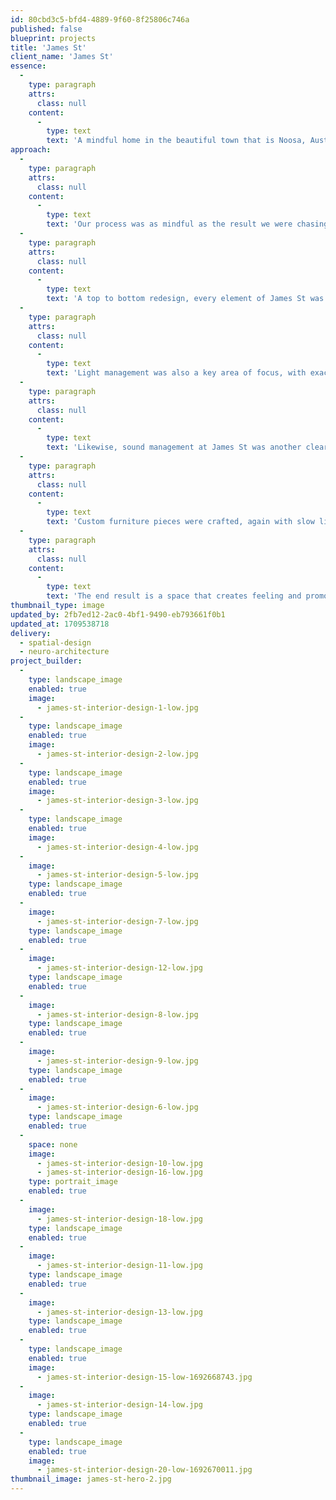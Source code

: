 ```yaml
---
id: 80cbd3c5-bfd4-4889-9f60-8f25806c746a
published: false
blueprint: projects
title: 'James St'
client_name: 'James St'
essence:
  -
    type: paragraph
    attrs:
      class: null
    content:
      -
        type: text
        text: 'A mindful home in the beautiful town that is Noosa, Australia. This space was reimagined as a warm sanctuary to reinforce a lifestyle change, reflecting the calming nature of living in paradise. We wanted to capture this essence and bring it indoors, crafting a space that fosters slow living.'
approach:
  -
    type: paragraph
    attrs:
      class: null
    content:
      -
        type: text
        text: 'Our process was as mindful as the result we were chasing. Like all our spaces we took a strong neuro-architectural approach to the design, focusing on developing a visual language that would bathe the senses. Every texture, colour and finish was carefully curated to imbue this. '
  -
    type: paragraph
    attrs:
      class: null
    content:
      -
        type: text
        text: 'A top to bottom redesign, every element of James St was fully reworked back to bare studs. Custom timber work brings the nature indoors, whilst the palette is both calming and tonal. Distraction and visual noise are kept to a minimum at all times.'
  -
    type: paragraph
    attrs:
      class: null
    content:
      -
        type: text
        text: 'Light management was also a key area of focus, with exacting choices made across every space to allow precise control of light - both natural and artificial. Window textiles chosen are both textural and tonal, keeping a sense of warmth at all times. They were given specific transparency levels depending on their zone and orientation. Beyond the obvious benefits to privacy afforded by these choices, this is also key to ensuring control of melatonin levels, promoting healthy sleep-wake cycles and reducing stress. '
  -
    type: paragraph
    attrs:
      class: null
    content:
      -
        type: text
        text: 'Likewise, sound management at James St was another clear design consideration. Material choices, joinery design and appliance locations were all highly considered, providing a space where living is always undisturbed. Similarly, automation technologies were deployed wherever possible, with lighting, garden watering, and music all controlled via an app, or voice activation. '
  -
    type: paragraph
    attrs:
      class: null
    content:
      -
        type: text
        text: 'Custom furniture pieces were crafted, again with slow living in mind. The beautiful dining table is intentionally narrow, bringing people closer for more meaningful interactions.'
  -
    type: paragraph
    attrs:
      class: null
    content:
      -
        type: text
        text: 'The end result is a space that creates feeling and promotes wellbeing at every opportunity.'
thumbnail_type: image
updated_by: 2fb7ed12-2ac0-4bf1-9490-eb793661f0b1
updated_at: 1709538718
delivery:
  - spatial-design
  - neuro-architecture
project_builder:
  -
    type: landscape_image
    enabled: true
    image:
      - james-st-interior-design-1-low.jpg
  -
    type: landscape_image
    enabled: true
    image:
      - james-st-interior-design-2-low.jpg
  -
    type: landscape_image
    enabled: true
    image:
      - james-st-interior-design-3-low.jpg
  -
    type: landscape_image
    enabled: true
    image:
      - james-st-interior-design-4-low.jpg
  -
    image:
      - james-st-interior-design-5-low.jpg
    type: landscape_image
    enabled: true
  -
    image:
      - james-st-interior-design-7-low.jpg
    type: landscape_image
    enabled: true
  -
    image:
      - james-st-interior-design-12-low.jpg
    type: landscape_image
    enabled: true
  -
    image:
      - james-st-interior-design-8-low.jpg
    type: landscape_image
    enabled: true
  -
    image:
      - james-st-interior-design-9-low.jpg
    type: landscape_image
    enabled: true
  -
    image:
      - james-st-interior-design-6-low.jpg
    type: landscape_image
    enabled: true
  -
    space: none
    image:
      - james-st-interior-design-10-low.jpg
      - james-st-interior-design-16-low.jpg
    type: portrait_image
    enabled: true
  -
    image:
      - james-st-interior-design-18-low.jpg
    type: landscape_image
    enabled: true
  -
    image:
      - james-st-interior-design-11-low.jpg
    type: landscape_image
    enabled: true
  -
    image:
      - james-st-interior-design-13-low.jpg
    type: landscape_image
    enabled: true
  -
    type: landscape_image
    enabled: true
    image:
      - james-st-interior-design-15-low-1692668743.jpg
  -
    image:
      - james-st-interior-design-14-low.jpg
    type: landscape_image
    enabled: true
  -
    type: landscape_image
    enabled: true
    image:
      - james-st-interior-design-20-low-1692670011.jpg
thumbnail_image: james-st-hero-2.jpg
---
```

